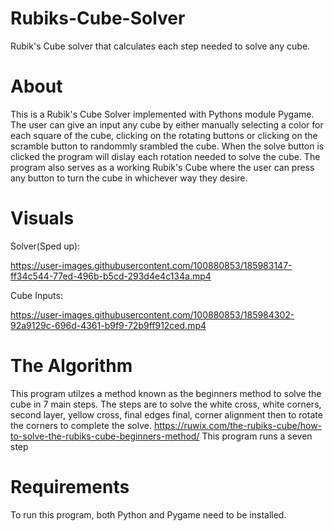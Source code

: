 # Rubiks-Cube-Solver
Rubik's Cube solver that calculates each step needed to solve any cube. 
# About
This is a Rubik's Cube Solver implemented with Pythons module Pygame. The user can give an input any cube by either manually selecting a color for each square of the cube, clicking on the rotating buttons or clicking on the scramble button to randommly srambled the cube. When the solve button is clicked the program will dislay each rotation needed to solve the cube. The program also serves as a working Rubik's Cube where the user can press any button to turn the cube in whichever way they desire. 
# Visuals
Solver(Sped up):

https://user-images.githubusercontent.com/100880853/185983147-ff34c544-77ed-496b-b5cd-293d4e4c134a.mp4

Cube Inputs: 

https://user-images.githubusercontent.com/100880853/185984302-92a9129c-696d-4361-b9f9-72b9ff912ced.mp4

# The Algorithm 
This program utilzes a method known as the beginners method to solve the cube in 7 main steps. The steps are to solve the white cross, white corners, second layer, yellow cross, final edges final, corner alignment then to rotate the corners to complete the solve. https://ruwix.com/the-rubiks-cube/how-to-solve-the-rubiks-cube-beginners-method/
This program runs a seven step 

# Requirements 
To run this program, both Python and Pygame need to be installed.


